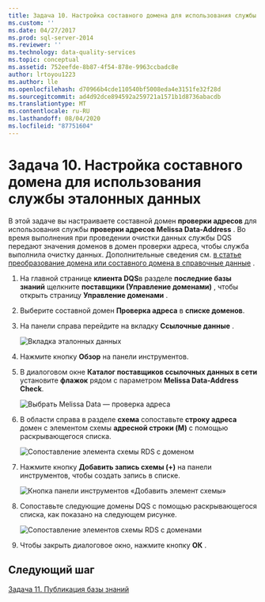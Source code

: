 ```yaml
---
title: Задача 10. Настройка составного домена для использования службы ссылочных данных | Документация Майкрософт
ms.custom: ''
ms.date: 04/27/2017
ms.prod: sql-server-2014
ms.reviewer: ''
ms.technology: data-quality-services
ms.topic: conceptual
ms.assetid: 752eefde-8b87-4f54-878e-9963ccbadc8e
author: lrtoyou1223
ms.author: lle
ms.openlocfilehash: d70966b4cde110540bf5008eda4e3151fe32f28d
ms.sourcegitcommit: ad4d92dce894592a259721a1571b1d8736abacdb
ms.translationtype: MT
ms.contentlocale: ru-RU
ms.lasthandoff: 08/04/2020
ms.locfileid: "87751604"
---
```

# <a name="task-10-configuring-composite-domain-to-use-reference-data-service"></a>Задача 10. Настройка составного домена для использования службы эталонных данных
  В этой задаче вы настраиваете составной домен **проверки адресов** для использования службы **проверки адресов Melissa Data-Address** . Во время выполнения при проведении очистки данных службы DQS передают значения доменов в домен проверки адреса, чтобы служба выполнила очистку данных. Дополнительные сведения см. [в статье преобразование домена или составного домена в справочные данные](https://msdn.microsoft.com/library/hh213030.aspx) .  
  
1.  На главной странице **клиента DQS**в разделе **последние базы знаний** щелкните **поставщики (Управление доменами)** , чтобы открыть страницу **Управление доменами** .  
  
2.  Выберите составной домен **Проверка адреса** в **списке доменов**.  
  
3.  На панели справа перейдите на вкладку **Ссылочные данные** .  
  
     ![Вкладка эталонных данных](../../2014/tutorials/media/et-configuringcdtouserds-01.jpg "Вкладка эталонных данных")  
  
4.  Нажмите кнопку **Обзор** на панели инструментов.  
  
5.  В диалоговом окне **Каталог поставщиков ссылочных данных в сети** установите **флажок** рядом с параметром **Melissa Data-Address Check**.  
  
     ![Выбрать Melissa Data — проверка адреса](../../2014/tutorials/media/et-configuringcdtouserds-02.jpg "Выбрать Melissa Data — проверка адреса")  
  
6.  В области справа в разделе **схема** сопоставьте **строку адреса** домен с элементом схемы **адресной строки (M)** с помощью раскрывающегося списка.  
  
     ![Сопоставление элемента схемы RDS с доменом](../../2014/tutorials/media/et-configuringcdtouserds-03.jpg "Сопоставление элемента схемы RDS с доменом")  
  
7.  Нажмите кнопку **Добавить запись схемы (+)** на панели инструментов, чтобы создать запись в списке.  
  
     ![Кнопка панели инструментов «Добавить элемент схемы»](../../2014/tutorials/media/et-configuringcdtouserds-04.jpg "Кнопка панели инструментов «Добавить элемент схемы»")  
  
8.  Сопоставьте следующие домены DQS с помощью раскрывающегося списка, как показано на следующем рисунке.  
  
     ![Сопоставление элементов схемы RDS с доменами](../../2014/tutorials/media/et-configuringcdtouserds-05.jpg "Сопоставление элементов схемы RDS с доменами")  
  
9. Чтобы закрыть диалоговое окно, нажмите кнопку **ОК** .  
  
## <a name="next-step"></a>Следующий шаг  
 [Задача 11. Публикация базы знаний](../../2014/tutorials/task-11-publishing-the-knowledge-base.md)  
  
  
